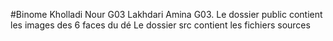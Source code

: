 #Binome 
Kholladi Nour G03
Lakhdari Amina G03.
Le dossier public contient les images des 6 faces du dé
Le dossier src contient les fichiers sources
